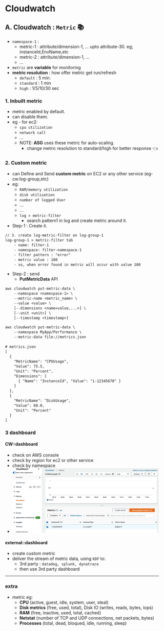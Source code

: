# Cloudwatch
## A. Cloudwatch : `Metric` :books:
- `namespace-1` : 
  - metric-1 : attribute/dimension-1, ... upto attribute-30. eg; instanceId,EnvName,etc
  - metric-2 : attribute/dimension-1, ...
  - ...
- `metric` are **variable** for monitoring
- **metric resolution** : how offer metric get run/refresh
  - `default` : 5 min.
  - `standard` : 1 min
  - `high` : 1/5/10/30 sec
  
### 1. Inbuilt metric
- metric enabled by default.
- can disable them.
- eg - for ec2:
  - `cpu utilization` 
  - `network call`
  - ...
  - NOTE: **ASG** uses these metric for auto-scaling.
    - change metric resolution to standard/high for better response :point_left:
  
### 2. Custom metric 
- can Define and Send **custom metric** on EC2 or any other service (eg- cw:log-group,etc)
- eg:
  - `RAM/memory utilization`
  - `disk utilization`
  - `number of logged User`
  - ...
  - ...
  - `log > metric-filter`
    - search pattern1 in log and create metric around it.
- Step-1 : Create it.
```
// 3. create log-metric-filter on log-group-1
log-group-1 > metric-filter tab
    - name: filter-1
    - namespace: filter-namespace-1
    - filter pattern : "error"
    - metric value : 100
    - so, when error found in metric will occur with value 100
```
    
- Step-2 : send
  - **PutMetricData** API
```
aws cloudwatch put-metric-data \
    --namespace <namespace-1> \
    --metric-name <metric_name> \
    --value <value> \
    [--dimensions <name=value,...>] \
    [--unit <unit>] \
    [--timestamp <timestamp>]

```
```
aws cloudwatch put-metric-data \
    --namespace MyApp/Performance \
    --metric-data file://metrics.json

# metrics.json    
[
  {
    "MetricName": "CPUUsage",
    "Value": 75.5,
    "Unit": "Percent",
    "Dimensions": [
      { "Name": "InstanceId", "Value": "i-12345678" }
    ]
  },
  {
    "MetricName": "DiskUsage",
    "Value": 60.0,
    "Unit": "Percent"
  }
]
```
### 3 dashboard
#### CW::dashboard
- check on AWS console
- check by region for ec2 or other service
- check by namespace
- ![img_1.png](../99_img/cw/cw-1/2/img_1.png)
  
#### external::dashboard
- create custom metric
- deliver the stream of metric data, using `KDF` to:
  - 3rd party : `datadog, splunk, dynatrace`
  - then use 3rd party dashboard

---
### extra
- metric eg:
  - **CPU** (active, guest, idle, system, user, steal)
  - **Disk metrics** (free, used, total), Disk IO (writes, reads, bytes, iops)
  - **RAM** (free, inactive, used, total, cached)
  - **Netstat** (number of TCP and UDP connections, net packets, bytes)
  - **Processes** (total, dead, bloqued, idle, running, sleep)